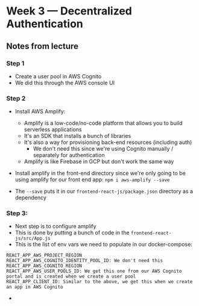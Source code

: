 # Week 3 — Decentralized Authentication

## Notes from lecture

### Step 1
- Create a user pool in AWS Cognito
- We did this through the AWS console UI

### Step 2
- Install AWS Amplify:
    - Amplify is a low-code/no-code platform that allows you to build serverless applications
    - It's an SDK that installs a bunch of libraries
    - It's also a way for provisioning back-end resources (including auth)
        - We don't need this since we're using Cognito manually / separately for authentication
    - Amplify is like Firebase in GCP but don't work the same way

- Install amplify in the front-end directory since we're only going to be using amplify for our front end app:
```npm i aws-amplify --save```
- The ```--save``` puts it in our ```frontend-react-js/package.json``` directory as a dependency

### Step 3: 
- Next step is to configure amplify
- This is done by putting a bunch of code in the ```frontend-react-js/src/App.js```
- This is the list of env vars we need to populate in our docker-compose:
```shell
REACT_APP_AWS_PROJECT_REGION
REACT_APP_AWS_COGNITO_IDENTITY_POOL_ID: We don't need this
REACT_APP_AWS_COGNITO_REGION
REACT_APP_AWS_USER_POOLS_ID: We get this one from our AWS Cognito portal and is created when we create a user pool
REACT_APP_CLIENT_ID: Similar to the above, we get this when we create an app in AWS Cognito
```
- 
